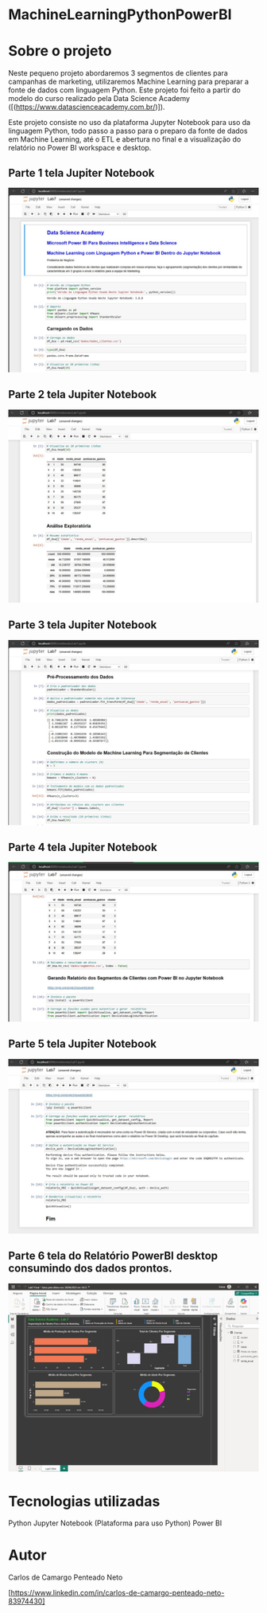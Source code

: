 # MachineLearningPythonPowerBI


# Sobre o projeto
 
Neste pequeno projeto abordaremos 3 segmentos de clientes para campanhas de marketing, utilizaremos Machine Learning para preparar a fonte de dados com linguagem Python. 
Este projeto foi feito a partir do modelo do curso realizado pela Data Science Academy ([(https://www.datascienceacademy.com.br/)]).

Este projeto consiste no uso da plataforma Jupyter Notebook para uso da linguagem Python, todo passo a passo para o preparo da fonte de dados em Machine Learning, até o ETL e abertura no final e a visualização do relatório no Power BI workspace e desktop.


## Parte 1 tela Jupiter Notebook
![Machine Learning com Python Parte1](MachineLearningPythonDSA1.jpg)

## Parte 2 tela Jupiter Notebook
![Machine Learning com Python Parte2](MachineLearningPythonDSA2.jpg)

## Parte 3 tela Jupiter Notebook
![Machine Learning com Python Parte3](MachineLearningPythonDSA3.jpg)

## Parte 4 tela Jupiter Notebook
![Machine Learning com Python Parte4](MachineLearningPythonDSA4.jpg)

## Parte 5 tela Jupiter Notebook
![Machine Learning com Python Parte5](MachineLearningPythonDSA5.jpg)

## Parte 6 tela do Relatório PowerBI desktop consumindo dos dados prontos.
![Relatório PowerBI desktop](MachineLearningPythonDSA6.jpg)


# Tecnologias utilizadas
Python
Jupyter Notebook (Plataforma para uso Python)
Power BI

# Autor

Carlos de Camargo Penteado Neto

[https://www.linkedin.com/in/carlos-de-camargo-penteado-neto-83974430]
